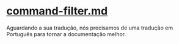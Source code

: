 # [command-filter.md](/plugins/command-filter.md)

Aguardando a sua tradução, nós precisamos de uma tradução em Português para tornar a documentação melhor.
